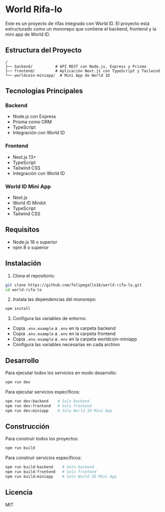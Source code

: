 # World Rifa-lo

Este es un proyecto de rifas integrado con World ID. El proyecto está estructurado como un monorepo que contiene el backend, frontend y la mini app de World ID.

## Estructura del Proyecto

```
/
├── backend/          # API REST con Node.js, Express y Prisma
├── frontend/         # Aplicación Next.js con TypeScript y Tailwind
└── worldcoin-miniapp/  # Mini App de World ID
```

## Tecnologías Principales

### Backend
- Node.js con Express
- Prisma como ORM
- TypeScript
- Integración con World ID

### Frontend
- Next.js 13+
- TypeScript
- Tailwind CSS
- Integración con World ID

### World ID Mini App
- Next.js
- World ID Minikit
- TypeScript
- Tailwind CSS

## Requisitos

- Node.js 18 o superior
- npm 8 o superior

## Instalación

1. Clona el repositorio:
```bash
git clone https://github.com/felipegallo16/world-rifa-lo.git
cd world-rifa-lo
```

2. Instala las dependencias del monorepo:
```bash
npm install
```

3. Configura las variables de entorno:
- Copia `.env.example` a `.env` en la carpeta backend
- Copia `.env.example` a `.env` en la carpeta frontend
- Copia `.env.example` a `.env` en la carpeta worldcoin-miniapp
- Configura las variables necesarias en cada archivo

## Desarrollo

Para ejecutar todos los servicios en modo desarrollo:
```bash
npm run dev
```

Para ejecutar servicios específicos:
```bash
npm run dev:backend    # Solo backend
npm run dev:frontend   # Solo frontend
npm run dev:miniapp    # Solo World ID Mini App
```

## Construcción

Para construir todos los proyectos:
```bash
npm run build
```

Para construir servicios específicos:
```bash
npm run build:backend    # Solo backend
npm run build:frontend   # Solo frontend
npm run build:miniapp    # Solo World ID Mini App
```

## Licencia

MIT 